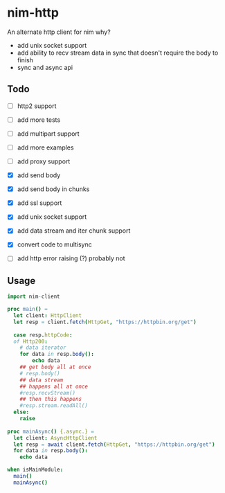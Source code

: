 # nim-http
An alternate http client for nim
why?
- add unix socket support
- add ability to recv stream data in sync that doesn't require the body to finish
- sync and async api

## Todo
- [ ] http2 support
- [ ] add more tests
- [ ] add multipart support
- [ ] add more examples
- [ ] add proxy support
- [x] add send body
- [x] add send body in chunks
- [x] add ssl support
- [x] add unix socket support
- [x] add data stream and iter chunk support
- [x] convert code to multisync
- [ ] add http error raising (?) probably not


## Usage
```nim
import nim-client

proc main() =
  let client: HttpClient
  let resp = client.fetch(HttpGet, "https://httpbin.org/get")
  
  case resp.httpCode:
  of Http200:
    # data iterator 
    for data in resp.body():
        echo data
    ## get body all at once  
    # resp.body()
    ## data stream
    ## happens all at once
    #resp.recvStream()
    ## then this happens
    #resp.stream.readAll()
  else:
    raise 
 
proc mainAsync() {.async.} =
  let client: AsyncHttpClient
  let resp = await client.fetch(HttpGet, "https://httpbin.org/get")
  for data in resp.body():
    echo data

when isMainModule:
  main()
  mainAsync()

```
